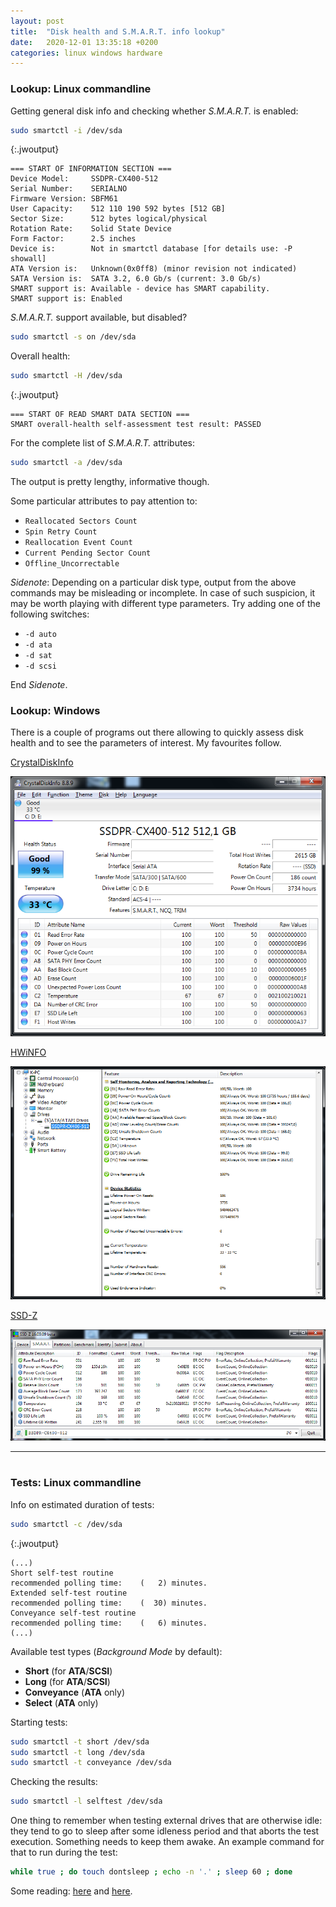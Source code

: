 ```yaml
---
layout: post
title:  "Disk health and S.M.A.R.T. info lookup"
date:   2020-12-01 13:35:18 +0200
categories: linux windows hardware
---
```


### Lookup: Linux commandline

Getting general disk info and checking whether _S.M.A.R.T._ is enabled:

```bash
sudo smartctl -i /dev/sda
```

{:.jwoutput}
```
=== START OF INFORMATION SECTION ===
Device Model:     SSDPR-CX400-512
Serial Number:    SERIALNO
Firmware Version: SBFM61
User Capacity:    512 110 190 592 bytes [512 GB]
Sector Size:      512 bytes logical/physical
Rotation Rate:    Solid State Device
Form Factor:      2.5 inches
Device is:        Not in smartctl database [for details use: -P showall]
ATA Version is:   Unknown(0x0ff8) (minor revision not indicated)
SATA Version is:  SATA 3.2, 6.0 Gb/s (current: 3.0 Gb/s)
SMART support is: Available - device has SMART capability.
SMART support is: Enabled
```

_S.M.A.R.T._ support available, but disabled?

```bash
sudo smartctl -s on /dev/sda
```

Overall health:

```bash
sudo smartctl -H /dev/sda
```

{:.jwoutput}
```
=== START OF READ SMART DATA SECTION ===
SMART overall-health self-assessment test result: PASSED
```

For the complete list of _S.M.A.R.T._ attributes:

```bash
sudo smartctl -a /dev/sda
```

The output is pretty lengthy, informative though.

Some particular attributes to pay attention to:

- `Reallocated Sectors Count`
- `Spin Retry Count`
- `Reallocation Event Count`
- `Current Pending Sector Count`
- `Offline_Uncorrectable`

_Sidenote_: Depending on a particular disk type, output from the above commands may be misleading or incomplete. In case of such suspicion, it may be worth playing with different type parameters. Try adding one of the following switches:

- `-d auto` 
- `-d ata`
- `-d sat`
- `-d scsi`

End _Sidenote_.

### Lookup: Windows

There is a couple of programs out there allowing to quickly assess disk health and to see the parameters of interest. My favourites follow.

[CrystalDiskInfo](https://portableapps.com/apps/utilities/crystaldiskinfo_portable)

![image crystaldiskinfo](/assets/img/disk-health-and-smart-info-lookup/CrystalDisk.png)

[HWiNFO](https://portableapps.com/apps/utilities/hwinfo-portable)

![image hwinfo](/assets/img/disk-health-and-smart-info-lookup/HwInfo.png)

[SSD-Z](https://portableapps.com/apps/utilities/ssd-z-portable)

![image ssd-z](/assets/img/disk-health-and-smart-info-lookup/ssdz-smart.png)

---
#

### Tests: Linux commandline

Info on estimated duration of tests:

```bash
sudo smartctl -c /dev/sda
```

{:.jwoutput}
```
(...)
Short self-test routine 
recommended polling time: 	 (   2) minutes.
Extended self-test routine
recommended polling time: 	 (  30) minutes.
Conveyance self-test routine
recommended polling time: 	 (   6) minutes.
(...)
```

Available test types (_Background Mode_ by default):

- **Short** (for **ATA**/**SCSI**)
- **Long** (for **ATA**/**SCSI**)
- **Conveyance** (**ATA** only)
- **Select** (**ATA** only)

Starting tests:

```bash
sudo smartctl -t short /dev/sda
sudo smartctl -t long /dev/sda
sudo smartctl -t conveyance /dev/sda
```

Checking the results:

```bash
sudo smartctl -l selftest /dev/sda
```

One thing to remember when testing external drives that are otherwise idle: they tend to go to sleep after some idleness period and that aborts the test execution.
Something needs to keep them awake. An example command for that to run during the test:

```bash
while true ; do touch dontsleep ; echo -n '.' ; sleep 60 ; done
```

Some reading: [here](https://www.thomas-krenn.com/en/wiki/Smartctl_Tool) and [here](https://www.thomas-krenn.com/en/wiki/SMART_tests_with_smartctl).
